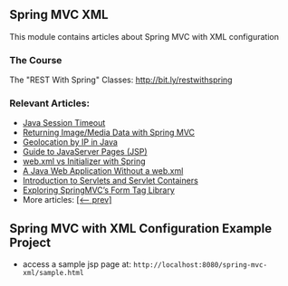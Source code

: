 ## Spring MVC XML

This module contains articles about Spring MVC with XML configuration

### The Course

The "REST With Spring" Classes: http://bit.ly/restwithspring

### Relevant Articles: 

- [Java Session Timeout](https://www.baeldung.com/servlet-session-timeout)
- [Returning Image/Media Data with Spring MVC](https://www.baeldung.com/spring-mvc-image-media-data)
- [Geolocation by IP in Java](https://www.baeldung.com/geolocation-by-ip-with-maxmind)
- [Guide to JavaServer Pages (JSP)](https://www.baeldung.com/jsp)
- [web.xml vs Initializer with Spring](https://www.baeldung.com/spring-xml-vs-java-config)
- [A Java Web Application Without a web.xml](https://www.baeldung.com/java-web-app-without-web-xml)
- [Introduction to Servlets and Servlet Containers](https://www.baeldung.com/java-servlets-containers-intro)
- [Exploring SpringMVC’s Form Tag Library](https://www.baeldung.com/spring-mvc-form-tags)
- More articles: [[<-- prev]](../spring-mvc-xml)

## Spring MVC with XML Configuration Example Project

- access a sample jsp page at: `http://localhost:8080/spring-mvc-xml/sample.html`

